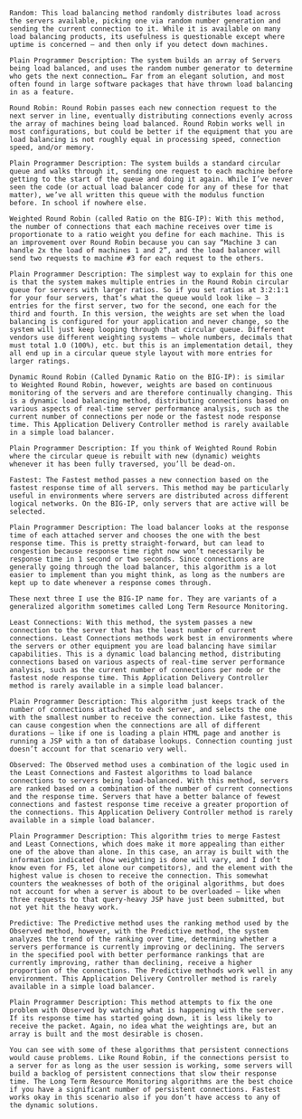 

    Random: This load balancing method randomly distributes load across the servers available, picking one via random number generation and sending the current connection to it. While it is available on many load balancing products, its usefulness is questionable except where uptime is concerned – and then only if you detect down machines.

    Plain Programmer Description: The system builds an array of Servers being load balanced, and uses the random number generator to determine who gets the next connection… Far from an elegant solution, and most often found in large software packages that have thrown load balancing in as a feature.

    Round Robin: Round Robin passes each new connection request to the next server in line, eventually distributing connections evenly across the array of machines being load balanced. Round Robin works well in most configurations, but could be better if the equipment that you are load balancing is not roughly equal in processing speed, connection speed, and/or memory.

    Plain Programmer Description: The system builds a standard circular queue and walks through it, sending one request to each machine before getting to the start of the queue and doing it again. While I’ve never seen the code (or actual load balancer code for any of these for that matter), we’ve all written this queue with the modulus function before. In school if nowhere else.

    Weighted Round Robin (called Ratio on the BIG-IP): With this method, the number of connections that each machine receives over time is proportionate to a ratio weight you define for each machine. This is an improvement over Round Robin because you can say “Machine 3 can handle 2x the load of machines 1 and 2”, and the load balancer will send two requests to machine #3 for each request to the others.

    Plain Programmer Description: The simplest way to explain for this one is that the system makes multiple entries in the Round Robin circular queue for servers with larger ratios. So if you set ratios at 3:2:1:1 for your four servers, that’s what the queue would look like – 3 entries for the first server, two for the second, one each for the third and fourth. In this version, the weights are set when the load balancing is configured for your application and never change, so the system will just keep looping through that circular queue. Different vendors use different weighting systems – whole numbers, decimals that must total 1.0 (100%), etc. but this is an implementation detail, they all end up in a circular queue style layout with more entries for larger ratings.

    Dynamic Round Robin (Called Dynamic Ratio on the BIG-IP): is similar to Weighted Round Robin, however, weights are based on continuous monitoring of the servers and are therefore continually changing. This is a dynamic load balancing method, distributing connections based on various aspects of real-time server performance analysis, such as the current number of connections per node or the fastest node response time. This Application Delivery Controller method is rarely available in a simple load balancer.

    Plain Programmer Description: If you think of Weighted Round Robin where the circular queue is rebuilt with new (dynamic) weights whenever it has been fully traversed, you’ll be dead-on.

    Fastest: The Fastest method passes a new connection based on the fastest response time of all servers. This method may be particularly useful in environments where servers are distributed across different logical networks. On the BIG-IP, only servers that are active will be selected.

    Plain Programmer Description: The load balancer looks at the response time of each attached server and chooses the one with the best response time. This is pretty straight-forward, but can lead to congestion because response time right now won’t necessarily be response time in 1 second or two seconds. Since connections are generally going through the load balancer, this algorithm is a lot easier to implement than you might think, as long as the numbers are kept up to date whenever a response comes through.

    These next three I use the BIG-IP name for. They are variants of a generalized algorithm sometimes called Long Term Resource Monitoring.

    Least Connections: With this method, the system passes a new connection to the server that has the least number of current connections. Least Connections methods work best in environments where the servers or other equipment you are load balancing have similar capabilities. This is a dynamic load balancing method, distributing connections based on various aspects of real-time server performance analysis, such as the current number of connections per node or the fastest node response time. This Application Delivery Controller method is rarely available in a simple load balancer.

    Plain Programmer Description: This algorithm just keeps track of the number of connections attached to each server, and selects the one with the smallest number to receive the connection. Like fastest, this can cause congestion when the connections are all of different durations – like if one is loading a plain HTML page and another is running a JSP with a ton of database lookups. Connection counting just doesn’t account for that scenario very well.

    Observed: The Observed method uses a combination of the logic used in the Least Connections and Fastest algorithms to load balance connections to servers being load-balanced. With this method, servers are ranked based on a combination of the number of current connections and the response time. Servers that have a better balance of fewest connections and fastest response time receive a greater proportion of the connections. This Application Delivery Controller method is rarely available in a simple load balancer.

    Plain Programmer Description: This algorithm tries to merge Fastest and Least Connections, which does make it more appealing than either one of the above than alone. In this case, an array is built with the information indicated (how weighting is done will vary, and I don’t know even for F5, let alone our competitors), and the element with the highest value is chosen to receive the connection. This somewhat counters the weaknesses of both of the original algorithms, but does not account for when a server is about to be overloaded – like when three requests to that query-heavy JSP have just been submitted, but not yet hit the heavy work.

    Predictive: The Predictive method uses the ranking method used by the Observed method, however, with the Predictive method, the system analyzes the trend of the ranking over time, determining whether a servers performance is currently improving or declining. The servers in the specified pool with better performance rankings that are currently improving, rather than declining, receive a higher proportion of the connections. The Predictive methods work well in any environment. This Application Delivery Controller method is rarely available in a simple load balancer.

    Plain Programmer Description: This method attempts to fix the one problem with Observed by watching what is happening with the server. If its response time has started going down, it is less likely to receive the packet. Again, no idea what the weightings are, but an array is built and the most desirable is chosen.

    You can see with some of these algorithms that persistent connections would cause problems. Like Round Robin, if the connections persist to a server for as long as the user session is working, some servers will build a backlog of persistent connections that slow their response time. The Long Term Resource Monitoring algorithms are the best choice if you have a significant number of persistent connections. Fastest works okay in this scenario also if you don’t have access to any of the dynamic solutions.
